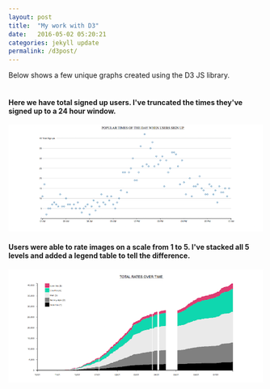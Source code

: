 ```yaml
---
layout: post
title:  "My work with D3"
date:   2016-05-02 05:20:21
categories: jekyll update
permalink: /d3post/
---
```


Below shows a few unique graphs created using the D3 JS library.
<br><br>
<h4>Here we have total signed up users. I've truncated
the times they've signed up to a 24 hour window.</h4>
<img src='/css/assets/images/d3/popular_day.png'/>
<h4>Users were able to rate images on a scale from 1 to 5.
I've stacked all 5 levels and added a legend table to tell the difference.</h4>
<img src='/css/assets/images/d3/total_rates.png'/>
